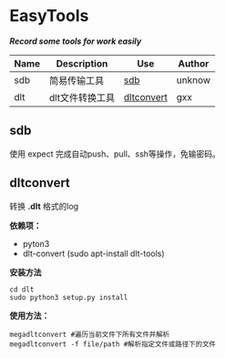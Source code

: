 # EasyTools
***Record some tools for work easily***



| Name | Description     | Use                                                          | Author |
| ---- | --------------- | ------------------------------------------------------------ | ------ |
| sdb  | 简易传输工具    | [sdb](https://github.com/ForeverFriends/EasyTools.git)       | unknow |
| dlt  | dlt文件转换工具 | [dltconvert](https://github.com/ForeverFriends/EasyTools.git) | gxx    |



## sdb

使用 expect 完成自动push、pull、ssh等操作，免输密码。

## dltconvert

转换 **.dlt** 格式的log

**依赖项：**

- pyton3
- dlt-convert (sudo apt-install dlt-tools)

**安装方法**

```shell
cd dlt
sudo python3 setup.py install
```

**使用方法：**

```shell
megadltconvert #遍历当前文件下所有文件并解析
megadltconvert -f file/path #解析指定文件或路径下的文件
```



